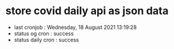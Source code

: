 # store covid daily api as json data

- last cronjob : Wednesday, 18 August 2021 13:19:28
- status og cron : success
- status daily cron : success
      
      